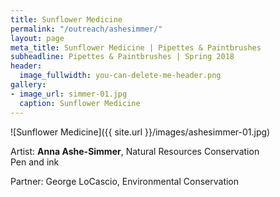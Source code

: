 ```yaml
---
title: Sunflower Medicine
permalink: "/outreach/ashesimmer/"
layout: page
meta_title: Sunflower Medicine | Pipettes & Paintbrushes
subheadline: Pipettes & Paintbrushes | Spring 2018
header:
  image_fullwidth: you-can-delete-me-header.png
gallery:
- image_url: simmer-01.jpg
  caption: Sunflower Medicine
---
```


![Sunflower Medicine]({{ site.url }}/images/ashesimmer-01.jpg)

Artist: **Anna Ashe-Simmer**, Natural Resources Conservation<br>
Pen and ink

Partner: George LoCascio, Environmental Conservation

